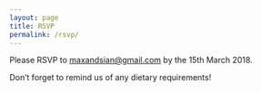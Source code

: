 ```yaml
---
layout: page
title: RSVP
permalink: /rsvp/
---
```


Please RSVP to [maxandsian@gmail.com](mailto:maxandsian@gmail.com) by the 15th March 2018.

Don’t forget to remind us of any dietary requirements!